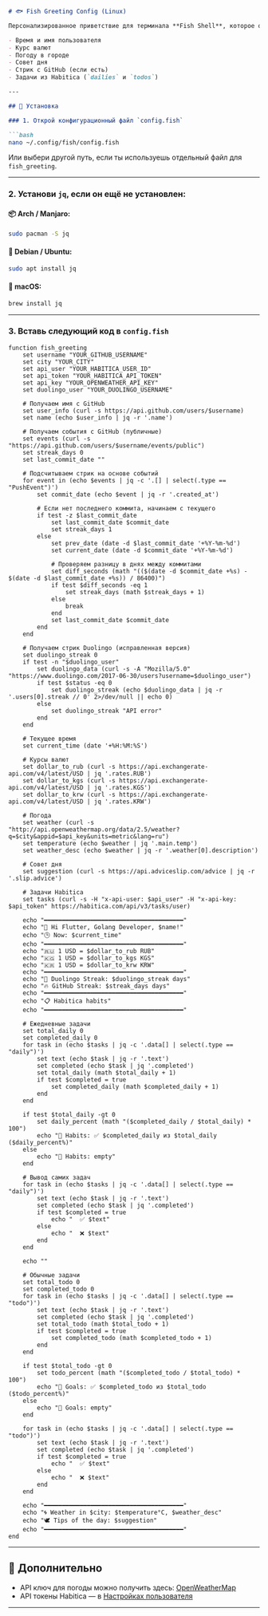 ```markdown
# 🐟 Fish Greeting Config (Linux)

Персонализированное приветствие для терминала **Fish Shell**, которое отображает:

- Время и имя пользователя
- Курс валют
- Погоду в городе
- Совет дня
- Стрик с GitHub (если есть)
- Задачи из Habitica (`dailies` и `todos`)

---

## 🚀 Установка

### 1. Открой конфигурационный файл `config.fish`

```bash
nano ~/.config/fish/config.fish
```

Или выбери другой путь, если ты используешь отдельный файл для `fish_greeting`.

---

### 2. Установи `jq`, если он ещё не установлен:

#### 📦 Arch / Manjaro:

```bash
sudo pacman -S jq
```

#### 🐧 Debian / Ubuntu:

```bash
sudo apt install jq
```

#### 🍎 macOS:

```bash
brew install jq
```

---

### 3. Вставь следующий код в `config.fish`

```fish
function fish_greeting
    set username "YOUR_GITHUB_USERNAME"
    set city "YOUR_CITY"
    set api_user "YOUR_HABITICA_USER_ID"
    set api_token "YOUR_HABITICA_API_TOKEN"
    set api_key "YOUR_OPENWEATHER_API_KEY"
    set duolingo_user "YOUR_DUOLINGO_USERNAME"

    # Получаем имя с GitHub
    set user_info (curl -s https://api.github.com/users/$username)
    set name (echo $user_info | jq -r '.name')

    # Получаем события с GitHub (публичные)
    set events (curl -s "https://api.github.com/users/$username/events/public")
    set streak_days 0
    set last_commit_date ""

    # Подсчитываем стрик на основе событий
    for event in (echo $events | jq -c '.[] | select(.type == "PushEvent")')
        set commit_date (echo $event | jq -r '.created_at')
        
        # Если нет последнего коммита, начинаем с текущего
        if test -z $last_commit_date
            set last_commit_date $commit_date
            set streak_days 1
        else
            set prev_date (date -d $last_commit_date '+%Y-%m-%d')
            set current_date (date -d $commit_date '+%Y-%m-%d')

            # Проверяем разницу в днях между коммитами
            set diff_seconds (math "(($(date -d $commit_date +%s) - $(date -d $last_commit_date +%s)) / 86400)")
            if test $diff_seconds -eq 1
                set streak_days (math $streak_days + 1)
            else
                break
            end
            set last_commit_date $commit_date
        end
    end

    # Получаем стрик Duolingo (исправленная версия)
    set duolingo_streak 0
    if test -n "$duolingo_user"
        set duolingo_data (curl -s -A "Mozilla/5.0" "https://www.duolingo.com/2017-06-30/users?username=$duolingo_user")
        if test $status -eq 0
            set duolingo_streak (echo $duolingo_data | jq -r '.users[0].streak // 0' 2>/dev/null || echo 0)
        else
            set duolingo_streak "API error"
        end
    end

    # Текущее время
    set current_time (date '+%H:%M:%S')

    # Курсы валют
    set dollar_to_rub (curl -s https://api.exchangerate-api.com/v4/latest/USD | jq '.rates.RUB')
    set dollar_to_kgs (curl -s https://api.exchangerate-api.com/v4/latest/USD | jq '.rates.KGS')
    set dollar_to_krw (curl -s https://api.exchangerate-api.com/v4/latest/USD | jq '.rates.KRW')

    # Погода
    set weather (curl -s "http://api.openweathermap.org/data/2.5/weather?q=$city&appid=$api_key&units=metric&lang=ru")
    set temperature (echo $weather | jq '.main.temp')
    set weather_desc (echo $weather | jq -r '.weather[0].description')

    # Совет дня
    set suggestion (curl -s https://api.adviceslip.com/advice | jq -r '.slip.advice')

    # Задачи Habitica
    set tasks (curl -s -H "x-api-user: $api_user" -H "x-api-key: $api_token" https://habitica.com/api/v3/tasks/user)

    echo "━━━━━━━━━━━━━━━━━━━━━━━━━━━━━━━━━━━━━━━"
    echo "👋 Hi Flutter, Golang Developer, $name!"
    echo "🕒 Now: $current_time"
    echo "━━━━━━━━━━━━━━━━━━━━━━━━━━━━━━━━━━━━━━━"
    echo "🇷🇺 1 USD = $dollar_to_rub RUB"
    echo "🇰🇬 1 USD = $dollar_to_kgs KGS"
    echo "🇰🇷 1 USD = $dollar_to_krw KRW" 
    echo "━━━━━━━━━━━━━━━━━━━━━━━━━━━━━━━━━━━━━━━"
    echo "🍏 Duolingo Streak: $duolingo_streak days"
    echo "🔥 GitHub Streak: $streak_days days"
    echo "━━━━━━━━━━━━━━━━━━━━━━━━━━━━━━━━━━━━━━━"
    echo "📋 Habitica habits"
    echo "━━━━━━━━━━━━━━━━━━━━━━━━━━━━━━━━━━━━━━━"

    # Ежедневные задачи
    set total_daily 0
    set completed_daily 0
    for task in (echo $tasks | jq -c '.data[] | select(.type == "daily")')
        set text (echo $task | jq -r '.text')
        set completed (echo $task | jq '.completed')
        set total_daily (math $total_daily + 1)
        if test $completed = true
            set completed_daily (math $completed_daily + 1)
        end
    end

    if test $total_daily -gt 0
        set daily_percent (math "($completed_daily / $total_daily) * 100")
        echo "🥶 Habits: ✅ $completed_daily из $total_daily ($daily_percent%)"
    else
        echo "🥶 Habits: empty"
    end

    # Вывод самих задач
    for task in (echo $tasks | jq -c '.data[] | select(.type == "daily")')
        set text (echo $task | jq -r '.text')
        set completed (echo $task | jq '.completed')
        if test $completed = true
            echo "  ✅ $text"
        else
            echo "  ❌ $text"
        end
    end

    echo ""

    # Обычные задачи
    set total_todo 0
    set completed_todo 0
    for task in (echo $tasks | jq -c '.data[] | select(.type == "todo")')
        set text (echo $task | jq -r '.text')
        set completed (echo $task | jq '.completed')
        set total_todo (math $total_todo + 1)
        if test $completed = true
            set completed_todo (math $completed_todo + 1)
        end
    end

    if test $total_todo -gt 0
        set todo_percent (math "($completed_todo / $total_todo) * 100")
        echo "🐾 Goals: ✅ $completed_todo из $total_todo ($todo_percent%)"
    else
        echo "🐾 Goals: empty"
    end

    for task in (echo $tasks | jq -c '.data[] | select(.type == "todo")')
        set text (echo $task | jq -r '.text')
        set completed (echo $task | jq '.completed')
        if test $completed = true
            echo "  ✅ $text"
        else
            echo "  ❌ $text"
        end
    end

    echo "━━━━━━━━━━━━━━━━━━━━━━━━━━━━━━━━━━━━━━━"
    echo "🌀 Weather in $city: $temperature°C, $weather_desc"
    echo "🕊️ Tips of the day: $suggestion"
    echo "━━━━━━━━━━━━━━━━━━━━━━━━━━━━━━━━━━━━━━━"
end
```

---

## 🧠 Дополнительно

- API ключ для погоды можно получить здесь: [OpenWeatherMap](https://openweathermap.org/api)
- API токены Habitica — в [Настройках пользователя](https://habitica.com/user/settings/api)

--- 
